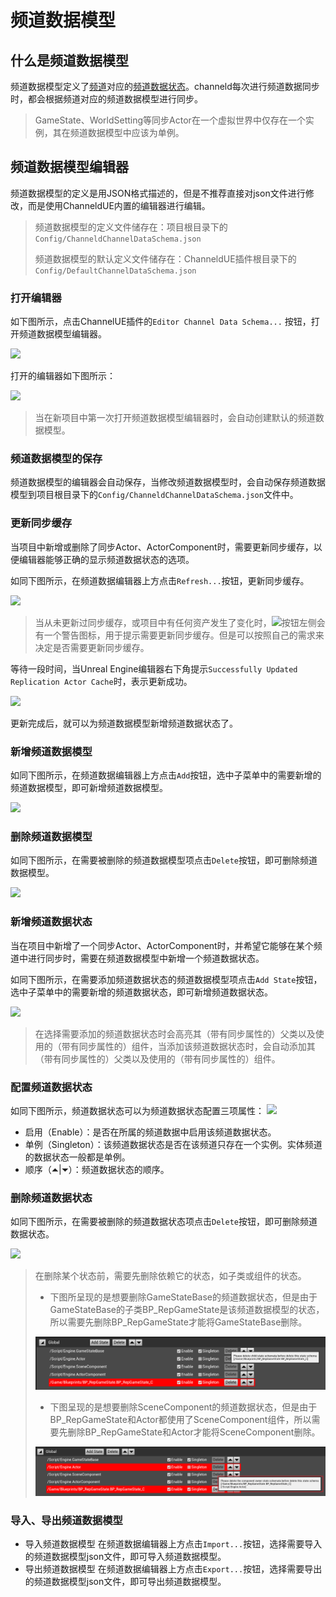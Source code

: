 # 频道数据模型

## 什么是频道数据模型

频道数据模型定义了[频道](basic-concepts.md#频道)对应的[频道数据状态](basic-concepts.md#频道数据中的状态)。channeld每次进行频道数据同步时，都会根据频道对应的频道数据模型进行同步。

> GameState、WorldSetting等同步Actor在一个虚拟世界中仅存在一个实例，其在频道数据模型中应该为单例。

## 频道数据模型编辑器

频道数据模型的定义是用JSON格式描述的，但是不推荐直接对json文件进行修改，而是使用ChanneldUE内置的编辑器进行编辑。

> 频道数据模型的定义文件储存在：项目根目录下的`Config/ChanneldChannelDataSchema.json`
>
> 频道数据模型的默认定义文件储存在：ChanneldUE插件根目录下的`Config/DefaultChannelDataSchema.json`

### 打开编辑器

如下图所示，点击ChannelUE插件的`Editor Channel Data Schema...` 按钮，打开频道数据模型编辑器。

![](../Docs/images/open\_channel\_data\_schema\_editor.png)

打开的编辑器如下图所示：

![](../Docs/images/default\_channel\_data\_schema\_editor.png)

> 当在新项目中第一次打开频道数据模型编辑器时，会自动创建默认的频道数据模型。

### 频道数据模型的保存

频道数据模型的编辑器会自动保存，当修改频道数据模型时，会自动保存频道数据模型到项目根目录下的`Config/ChanneldChannelDataSchema.json`文件中。

### 更新同步缓存

当项目中新增或删除了同步Actor、ActorComponent时，需要更新同步缓存，以便编辑器能够正确的显示频道数据状态的选项。

如同下图所示，在频道数据编辑器上方点击`Refresh...`按钮，更新同步缓存。

![](../Docs/images/refresh\_rep\_actor\_cache.png)

> 当从未更新过同步缓存，或项目中有任何资产发生了变化时，![](../Docs/images/refresh\_rep\_actor\_cache\_button\_alarm.png)按钮左侧会有一个警告图标，用于提示需要更新同步缓存。但是可以按照自己的需求来决定是否需要更新同步缓存。

等待一段时间，当Unreal Engine编辑器右下角提示`Successfully Updated Replication Actor Cache`时，表示更新成功。

![](../Docs/images/successfully\_updated\_rep\_actor\_cache.png)

更新完成后，就可以为频道数据模型新增频道数据状态了。

### 新增频道数据模型

如同下图所示，在频道数据编辑器上方点击`Add`按钮，选中子菜单中的需要新增的频道数据模型，即可新增频道数据模型。

![](../Docs/images/add\_channel\_data\_type.png)

### 删除频道数据模型

如同下图所示，在需要被删除的频道数据模型项点击`Delete`按钮，即可删除频道数据模型。

![](../Docs/images/delete\_channel\_data\_type.png)

### 新增频道数据状态

当在项目中新增了一个同步Actor、ActorComponent时，并希望它能够在某个频道中进行同步时，需要在频道数据模型中新增一个频道数据状态。

如同下图所示，在需要添加频道数据状态的频道数据模型项点击`Add State`按钮，选中子菜单中的需要新增的频道数据状态，即可新增频道数据状态。

![](../Docs/images/add\_channel\_data\_state.png)

> 在选择需要添加的频道数据状态时会高亮其（带有同步属性的）父类以及使用的（带有同步属性的）组件，当添加该频道数据状态时，会自动添加其（带有同步属性的）父类以及使用的（带有同步属性的）组件。

### 配置频道数据状态

如同下图所示，频道数据状态可以为频道数据状态配置三项属性： ![](../Docs/images/config\_channel\_data\_state.png)

* 启用（Enable）：是否在所属的频道数据中启用该频道数据状态。
* 单例（Singleton）：该频道数据状态是否在该频道只存在一个实例。实体频道的数据状态一般都是单例。
* 顺序（⏶|⏷）：频道数据状态的顺序。

### 删除频道数据状态

如同下图所示，在需要被删除的频道数据状态项点击`Delete`按钮，即可删除频道数据状态。

![](../Docs/images/delete\_channel\_data\_state.png)

> 在删除某个状态前，需要先删除依赖它的状态，如子类或组件的状态。
>
> * 下图所呈现的是想要删除GameStateBase的频道数据状态，但是由于GameStateBase的子类BP\_RepGameState是该频道数据模型的状态，所以需要先删除BP\_RepGameState才能将GameStateBase删除。
>
> <img src="../Docs/images/delete_channel_data_state_demo1.png" alt="" data-size="original">
>
> * 下图呈现的是想要删除SceneComponent的频道数据状态，但是由于BP\_RepGameState和Actor都使用了SceneComponent组件，所以需要先删除BP\_RepGameState和Actor才能将SceneComponent删除。
>
> <img src="../Docs/images/delete_channel_data_state_demo2.png" alt="" data-size="original">

### 导入、导出频道数据模型

* 导入频道数据模型 在频道数据编辑器上方点击`Import...`按钮，选择需要导入的频道数据模型json文件，即可导入频道数据模型。
* 导出频道数据模型 在频道数据编辑器上方点击`Export...`按钮，选择需要导出的频道数据模型json文件，即可导出频道数据模型。
